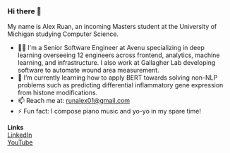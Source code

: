 ### Hi there 👋

<!--**ZovcIfzm/ZovcIfzm** is a ✨ _special_ ✨ repository because its `README.md` (this file) appears on your GitHub profile.-->

My name is Alex Ruan, an incoming Masters student at the University of Michigan studying Computer Science.

- 🧑🏻‍ I'm a Senior Software Engineer at Avenu specializing in deep learning overseeing 12 engineers across frontend, analytics, machine learning, and infrastructure. I also work at Gallagher Lab developing software to automate wound area measurement.
- 🌱 I’m currently learning how to apply BERT towards solving non-NLP problems such as predicting differential inflammatory gene expression from histone modifications.
- 📫 Reach me at: runalex01@gmail.com
- ⚡ Fun fact: I compose piano music and yo-yo in my spare time!

**Links**  
[LinkedIn](https://www.linkedin.com/in/alexruancs/)  
[YouTube](https://www.youtube.com/channel/UCRZ6Ry59gP_ZWkoyZwfCccw/videos)  



